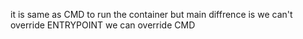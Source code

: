 it is same as CMD to run the container but main diffrence is 
we can't override ENTRYPOINT we can override CMD